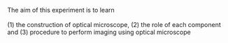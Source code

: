 The aim of this experiment is to learn<br><br>
(1) the construction of optical microscope, (2) the role of each component and (3) procedure to perform imaging using optical microscope
